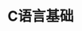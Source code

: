 ---
lang: zh-CN
title: C语言基础
titleTemplate: 数据结构需要掌握的C语言基础
description: 学好C语言，走遍天下都不怕
aside: left
lastUpdated: true
sidebar: false
footer: false
prev:
  text: '第七篇|定积分'
  link: '/study/math/Advanced_Mathematics/定积分'
next:
  text: '第九篇|中值理论与证明题专项'
  link: '/study/math/Advanced_Mathematics/中值理论与证明题专项'  
---